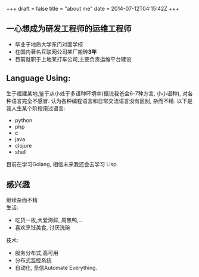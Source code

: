 +++
draft = false
title = "about me"
date = 2014-07-12T04:15:42Z
+++

## 一心想成为研发工程师的运维工程师
* 毕业于地质大学东门对面学校
* 在国内著名互联网公司某厂搬砖**3年**
* 目前就职于上地某打车公司,主要负责运维平台建设

## Language Using:
生于福建某地,鉴于从小处于多语种环境中(据说我爸会6-7种方言, 小小语种), 对各种语言完全不感冒. 认为各种编程语言和日常交流语言没有区别, 杂而不精.   以下是我人生某个阶段用过语言:  

* python
* php
* c  
* java
* clojure
* shell

目前在学习Golang, 相信未来我还会去学习 Lisp. 

## 感兴趣
继续杂而不精  
生活:   

* 吃货一枚,大爱海鲜, 周黑鸭,...
* 喜欢烹饪美食, 讨厌洗碗  

技术: 

* 服务分布式,高可用
* 分布式监控系统
* 自动化, 坚信Automate Everything.
